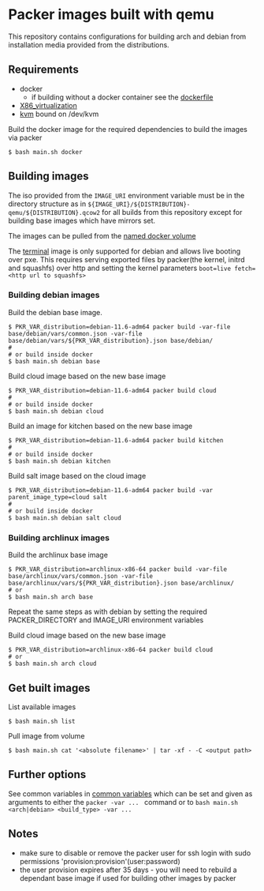# Packer images built with qemu

This repository contains configurations for building arch and debian from installation media provided from the distributions.

## Requirements

* docker
  * if building without a docker container see the [dockerfile](Dockerfile)
* [X86_virtualization](https://en.wikipedia.org/wiki/X86_virtualization)
* [kvm](https://en.wikipedia.org/wiki/Kernel-based_Virtual_Machine) bound on /dev/kvm


Build the docker image for the required dependencies to build the images via packer

    $ bash main.sh docker


## Building images
The iso provided from the `IMAGE_URI` environment variable must be in the directory structure as in
`${IMAGE_URI}/${DISTRIBUTION}-qemu/${DISTRIBUTION}.qcow2` for all builds from this
repository except for building base images which have mirrors set.

The images can be pulled from the [named docker volume](#get-built-images)

The [terminal](./terminal/main.json) image is only supported for debian and
allows live booting over pxe. This requires serving exported files by
packer(the kernel, initrd and squashfs) over http and setting the kernel parameters
`boot=live fetch=<http url to squashfs>`


### Building debian images

Build the debian base image.

    $ PKR_VAR_distribution=debian-11.6-adm64 packer build -var-file base/debian/vars/common.json -var-file base/debian/vars/${PKR_VAR_distribution}.json base/debian/
    #
    # or build inside docker
    $ bash main.sh debian base


Build cloud image based on the new base image

    $ PKR_VAR_distribution=debian-11.6-adm64 packer build cloud
    #
    # or build inside docker
    $ bash main.sh debian cloud


Build an image for kitchen based on the new base image

    $ PKR_VAR_distribution=debian-11.6-adm64 packer build kitchen
    #
    # or build inside docker
    $ bash main.sh debian kitchen


Build salt image based on the cloud image

    $ PKR_VAR_distribution=debian-11.6-adm64 packer build -var parent_image_type=cloud salt
    #
    # or build inside docker
    $ bash main.sh debian salt cloud


### Building archlinux images


Build the archlinux base image

    $ PKR_VAR_distribution=archlinux-x86-64 packer build -var-file base/archlinux/vars/common.json -var-file base/archlinux/vars/${PKR_VAR_distribution}.json base/archlinux/
    # or
    $ bash main.sh arch base


Repeat the same steps as with debian by setting the required PACKER_DIRECTORY and IMAGE_URI environment variables

Build cloud image based on the new base image

    $ PKR_VAR_distribution=archlinux-x86-64 packer build cloud
    # or
    $ bash main.sh arch cloud


## Get built images


List available images

    $ bash main.sh list


Pull image from volume

    $ bash main.sh cat '<absolute filename>' | tar -xf - -C <output path>


## Further options

See common variables in [common variables](./files/common.pkr.hcl) which can be set and given as arguments to either the `packer -var ... ` command or to  `bash main.sh <arch|debian> <build_type> -var ...`

## Notes

* make sure to disable or remove the packer user for ssh login with sudo permissions 'provision:provision'(user:password)
* the user provision expires after 35 days - you will need to rebuild a dependant base image if used for building other images by packer
